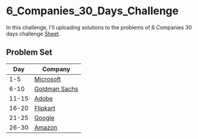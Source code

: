 # 6_Companies_30_Days_Challenge

In this challenge, I'll uploading solutions to the problems of 6 Companies 30 days challenge [Sheet](https://docs.google.com/document/d/1jkVKWPcOAE2Xjt7GFLV-M8N50HygZpWcO26REFa7dZM/edit).

## Problem Set

| Day   | Company                                                                                                  |
| ----- | -------------------------------------------------------------------------------------------------------- |
| 1-5   | [Microsoft](https://github.com/vickyguptaa7/6_Companies_30_Days_Challenge/blob/main/Microsoft)           |
| 6-10  | [Goldman Sachs](https://github.com/vickyguptaa7/6_Companies_30_Days_Challenge/blob/main/GoldMan%20Sachs) |
| 11-15 | [Adobe](https://github.com/vickyguptaa7/6_Companies_30_Days_Challenge/blob/main/Adobe)                   |
| 16-20 | [Flipkart](https://github.com/vickyguptaa7/6_Companies_30_Days_Challenge/blob/main/Flipkart)             |
| 21-25 | [Google](https://github.com/vickyguptaa7/6_Companies_30_Days_Challenge/blob/main/Google)             |
| 26-30 | [Amazon](https://github.com/vickyguptaa7/6_Companies_30_Days_Challenge/blob/main/Amazon)             |
